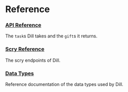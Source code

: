 # Reference

### [API Reference](tasks)

The `task`s Dill takes and the `gift`s it returns.

### [Scry Reference](scry)

The scry endpoints of Dill.

### [Data Types](data-types)

Reference documentation of the data types used by Dill.

